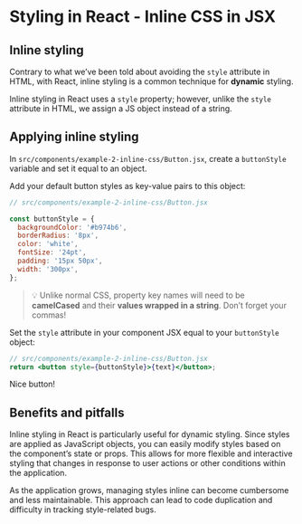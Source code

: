 # Styling in React - Inline CSS in JSX

## Inline styling
Contrary to what we’ve been told about avoiding the `style` attribute in HTML, with React, inline styling is a common technique for **dynamic** styling.

Inline styling in React uses a `style` property; however, unlike the `style` attribute in HTML, we assign a JS object instead of a string.

## Applying inline styling
In `src/components/example-2-inline-css/Button.jsx`, create a `buttonStyle` variable and set it equal to an object.

Add your default button styles as key-value pairs to this object:

```jsx
// src/components/example-2-inline-css/Button.jsx

const buttonStyle = {
  backgroundColor: '#b974b6',
  borderRadius: '8px',
  color: 'white',
  fontSize: '24pt',
  padding: '15px 50px',
  width: '300px',
};
```
> 💡 Unlike normal CSS, property key names will need to be **camelCased** and their **values wrapped in a string**. Don’t forget your commas!

Set the `style` attribute in your component JSX equal to your `buttonStyle` object:

```jsx
// src/components/example-2-inline-css/Button.jsx
return <button style={buttonStyle}>{text}</button>;
```

Nice button!

## Benefits and pitfalls
Inline styling in React is particularly useful for dynamic styling. Since styles are applied as JavaScript objects, you can easily modify styles based on the component’s state or props. This allows for more flexible and interactive styling that changes in response to user actions or other conditions within the application.

As the application grows, managing styles inline can become cumbersome and less maintainable. This approach can lead to code duplication and difficulty in tracking style-related bugs.